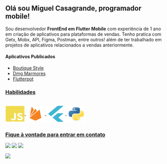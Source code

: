 ## Olá sou Miguel Casagrande, programador mobile!
Sou desenvolvedor <b>FrontEnd em Flutter Mobile</b> com experiência de 1 ano em criação de aplicativos para plataformas de vendas. Tenho pratica com Getx, Mobx, API, Figma, Postman, entre outros! além de ter trabalhado em projetos de aplicativos relacionados a vendas anteriormente.

<h4>Aplicativos Publicados</h3>
<ul>
<li><a href="https://play.google.com/store/apps/details?id=com.cecum.boutique">Boutique Style</li>
<li><a href="https://play.google.com/store/apps/details?id=com.dmg.dmg_delivery">Dmg Marmores</li>
<li><a href="https://github.com/tekboxs/flutterpot">Flutterpot</li>
</ul>
<h3>Habilidades</h3>
<div style="display: display_flex"><br>
  <img align="center" alt="Js" height="50" width="60" src="https://raw.githubusercontent.com/devicons/devicon/master/icons/javascript/javascript-plain.svg">
  <img align="center" alt="Fb" height="50" width="60" src="https://raw.githubusercontent.com/devicons/devicon/master/icons/firebase/firebase-plain.svg">
  <img align="center" alt="Ft" height="50" width="60" src="https://raw.githubusercontent.com/devicons/devicon/master/icons/flutter/flutter-plain.svg">
  <img align="center" alt="py" height="50" width="60" src="https://raw.githubusercontent.com/devicons/devicon/master/icons/python/python-original.svg">
  
  ##
 
<div> 
 
 <h3>Fique à vontade para entrar em contato</h3>

 <a href="https://discord.com/users/433742288150200331" target="_blank"><img src="https://img.shields.io/badge/Discord-7289DA?style=for-the-badge&logo=discord&logoColor=white" target="_blank"></a> 
  <a href = "mailto:contatotekboxs@gmail.com"><img src="https://img.shields.io/badge/-Gmail-%23333?style=for-the-badge&logo=gmail&logoColor=white" target="_blank"></a>
  <a href="https://www.linkedin.com/in/miguel-calmater-92b41a250" target="_blank"><img src="https://img.shields.io/badge/-LinkedIn-%230077B5?style=for-the-badge&logo=linkedin&logoColor=white" target="_blank"></a> 
 
[![](https://visitcount.itsvg.in/api?id=tekboxs&icon=0&color=0)](https://visitcount.itsvg.in)
</div>



